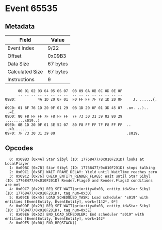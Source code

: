 # Event 65535

## Metadata

| Field           | Value    |
|-----------------|----------|
| Event Index     | 9/22     |
| Offset          | 0x09B3   |
| Data Size       | 67 bytes |
| Calculated Size | 67 bytes |
| Instructions    | 9        |

```
      00 01 02 03 04 05 06 07  08 09 0A 0B 0C 0D 0E 0F
      -- -- -- -- -- -- -- --  -- -- -- -- -- -- -- --
09B0:          4A 1D 20 0F 01  F0 FF FF 7F 7B 1D 20 0F     J. ......{. .
09C0: 01 6F 76 1D 20 0F 01 29  0B 1D 20 0F 01 3D 45 07  .ov. ..).. ..=E.
09D0: 80 F8 FF FF 7F F8 FF FF  7F 73 30 31 39 02 80 29  .........s019..)
09E0: 0B 1D 20 0F 01 3E 52 07  80 F8 FF FF 7F F8 FF FF  .. ..>R.........
09F0: 7F 73 30 31 39 00                                 .s019.          
```

## Opcodes

```
  0: 0x09B3 [0x4A] Star Sibyl (ID: 17768477/0x010F201D) looks at LocalPlayer
  1: 0x09BC [0x7B] Star Sibyl (ID: 17768477/0x010F201D) stops talking
  2: 0x09C1 [0x6F] WAIT_FRAME_DELAY: Yield until WaitTime reaches zero
  3: 0x09C2 [0x76] CHECK_ENTITY_RENDER_FLAGS: Wait until Star Sibyl (ID: 17768477/0x010F201D) Render.Flags0 and Render.Flags3 conditions are met
  4: 0x09C7 [0x29] REQ_SET_WAIT(priority=0x0B, entity_id=Star Sibyl (ID: 17768477/0x010F201D), tag_num=0x3D)
  5: 0x09CE [0x45] LOAD_SCHEDULED_TASK: Load scheduler "s019" with entities [EventEntity, EventEntity], work=[142*, 0*]
  6: 0x09DF [0x29] REQ_SET_WAIT(priority=0x0B, entity_id=Star Sibyl (ID: 17768477/0x010F201D), tag_num=0x3E)
  7: 0x09E6 [0x52] END_LOAD_SCHEDULER: End scheduler "s019" with entities [EventEntity, EventEntity], work=142*
  8: 0x09F5 [0x00] END_REQSTACK()
```
